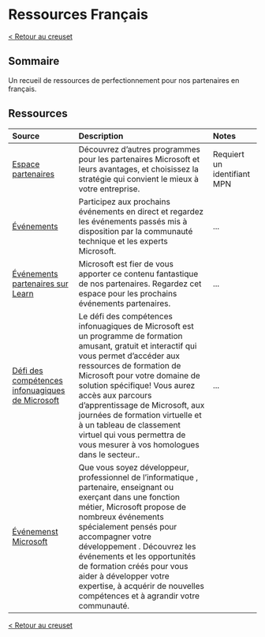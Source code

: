 # Ressources Français

[< Retour au creuset ](./)

## Sommaire

Un recueil de ressources de perfectionnement pour nos partenaires en français.

## Ressources

Source | Description | Notes
:----- | :---------- | :----
[Espace partenaires](https://partner.microsoft.com/fr-FR) | Découvrez d’autres programmes pour les partenaires Microsoft et leurs avantages, et choisissez la stratégie qui convient le mieux à votre entreprise. | Requiert un identifiant MPN
[Événements](https://docs.microsoft.com/fr-ca/events/) | Participez aux prochains événements en direct et regardez les événements passés mis à disposition par la communauté technique et les experts Microsoft. | ...
[Événements partenaires sur Learn](https://docs.microsoft.com/fr-ca/events/learn-events/Partner-Events/) | Microsoft est fier de vous apporter ce contenu fantastique de nos partenaires. Regardez cet espace pour les prochains événements partenaires.| ...
[Défi des compétences infonuagiques de Microsoft ](https://www.microsoft.com/fr-ca/sites/cloud-skills-challenge/) |Le défi des compétences infonuagiques de Microsoft est un programme de formation amusant, gratuit et interactif qui vous permet d’accéder aux ressources de formation de Microsoft pour votre domaine de solution spécifique! Vous aurez accès aux parcours d’apprentissage de Microsoft, aux journées de formation virtuelle et à un tableau de classement virtuel qui vous permettra de vous mesurer à vos homologues dans le secteur..|...
[Événemenst Microsoft](https://events.microsoft.com/fr-fr/allevents?language=Fran%C3%A7ais&clientTimeZone=1&startTime=07:00&endTime=11:00)|Que vous soyez développeur, professionnel de l’informatique , partenaire, enseignant ou exerçant dans une fonction métier, Microsoft propose de nombreux événements spécialement pensés pour accompagner votre développement . Découvrez les événements et les opportunités de formation créés pour vous aider à développer votre expertise, à acquérir de nouvelles compétences et à agrandir votre communauté.

[< Retour au creuset](./)
